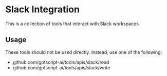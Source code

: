 # Slack Integration

This is a collection of tools that interact with Slack workspaces.

## Usage

These tools should not be used directly. Instead, use one of the following:

- github.com/gptscript-ai/tools/apis/slack/read
- github.com/gptscript-ai/tools/apis/slack/write
